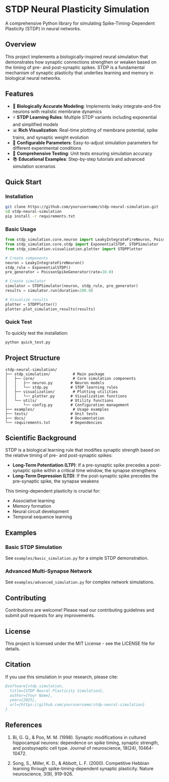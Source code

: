 # STDP Neural Plasticity Simulation

A comprehensive Python library for simulating Spike-Timing-Dependent Plasticity (STDP) in neural networks.

## Overview

This project implements a biologically-inspired neural simulation that demonstrates how synaptic connections strengthen or weaken based on the timing of pre- and post-synaptic spikes. STDP is a fundamental mechanism of synaptic plasticity that underlies learning and memory in biological neural networks.

## Features

- 🧠 **Biologically Accurate Modeling**: Implements leaky integrate-and-fire neurons with realistic membrane dynamics
- ⚡ **STDP Learning Rules**: Multiple STDP variants including exponential and simplified models
- 📊 **Rich Visualization**: Real-time plotting of membrane potential, spike trains, and synaptic weight evolution
- 🔧 **Configurable Parameters**: Easy-to-adjust simulation parameters for different experimental conditions
- 🧪 **Comprehensive Testing**: Unit tests ensuring simulation accuracy
- 📚 **Educational Examples**: Step-by-step tutorials and advanced simulation scenarios

## Quick Start

### Installation

```bash
git clone https://github.com/yourusername/stdp-neural-simulation.git
cd stdp-neural-simulation
pip install -r requirements.txt
```

### Basic Usage

```python
from stdp_simulation.core.neuron import LeakyIntegrateFireNeuron, PoissonSpikeGenerator
from stdp_simulation.core.stdp import ExponentialSTDP, STDPSimulator
from stdp_simulation.visualization.plotter import STDPPlotter

# Create components
neuron = LeakyIntegrateFireNeuron()
stdp_rule = ExponentialSTDP()
pre_generator = PoissonSpikeGenerator(rate=10.0)

# Create simulator
simulator = STDPSimulator(neuron, stdp_rule, pre_generator)
results = simulator.run(duration=200.0)

# Visualize results
plotter = STDPPlotter()
plotter.plot_simulation_results(results)
```

### Quick Test

To quickly test the installation:

```bash
python quick_test.py
```

## Project Structure

```
stdp-neural-simulation/
├── stdp_simulation/          # Main package
│   ├── core/                 # Core simulation components
│   │   ├── neuron.py        # Neuron models
│   │   └── stdp.py          # STDP learning rules
│   ├── visualization/        # Plotting utilities
│   │   └── plotter.py       # Visualization functions
│   └── utils/               # Utility functions
│       └── config.py        # Configuration management
├── examples/                 # Usage examples
├── tests/                   # Unit tests
├── docs/                    # Documentation
└── requirements.txt         # Dependencies
```

## Scientific Background

STDP is a biological learning rule that modifies synaptic strength based on the relative timing of pre- and post-synaptic spikes:

- **Long-Term Potentiation (LTP)**: If a pre-synaptic spike precedes a post-synaptic spike within a critical time window, the synapse strengthens
- **Long-Term Depression (LTD)**: If the post-synaptic spike precedes the pre-synaptic spike, the synapse weakens

This timing-dependent plasticity is crucial for:
- Associative learning
- Memory formation
- Neural circuit development
- Temporal sequence learning

## Examples

### Basic STDP Simulation
See `examples/basic_simulation.py` for a simple STDP demonstration.

### Advanced Multi-Synapse Network
See `examples/advanced_simulation.py` for complex network simulations.

## Contributing

Contributions are welcome! Please read our contributing guidelines and submit pull requests for any improvements.

## License

This project is licensed under the MIT License - see the LICENSE file for details.

## Citation

If you use this simulation in your research, please cite:

```bibtex
@software{stdp_simulation,
  title={STDP Neural Plasticity Simulation},
  author={Your Name},
  year={2025},
  url={https://github.com/yourusername/stdp-neural-simulation}
}
```

## References

1. Bi, G. Q., & Poo, M. M. (1998). Synaptic modifications in cultured hippocampal neurons: dependence on spike timing, synaptic strength, and postsynaptic cell type. Journal of neuroscience, 18(24), 10464-10472.

2. Song, S., Miller, K. D., & Abbott, L. F. (2000). Competitive Hebbian learning through spike-timing-dependent synaptic plasticity. Nature neuroscience, 3(9), 919-926.

